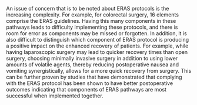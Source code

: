 An issue of concern that is to be noted about ERAS protocols is the increasing complexity. For example, for colorectal surgery, 16 elements comprise the ERAS guidelines. Having this many components in these pathways leads to difficulty implementing these protocols, and there is room for error as components may be missed or forgotten. In addition, it is also difficult to distinguish which component of ERAS protocol is producing a positive impact on the enhanced recovery of patients. For example, while having laparoscopic surgery may lead to quicker recovery times than open surgery, choosing minimally invasive surgery in addition to using lower amounts of volatile agents, thereby reducing postoperative nausea and vomiting synergistically, allows for a more quick recovery from surgery. This can be further proven by studies that have demonstrated that complying with the ERAS protocol has been shown to have better postoperative outcomes indicating that components of ERAS pathways are most successful when implemented together.